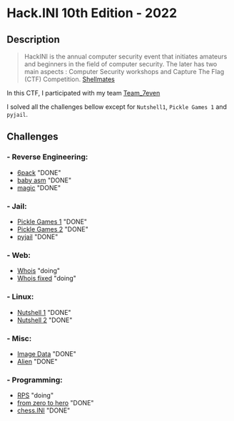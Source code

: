 # Hack.INI 10th Edition - 2022

## Description

> HackINI is the annual computer security event that initiates amateurs and beginners in the field of computer security. The later has two main aspects : Computer Security workshops and Capture The Flag (CTF) Competition.
[Shellmates](https://www.shellmates.club/)

In this CTF, I participated with my team [Team_7even](https://github.com/team0se7en)

I solved all the challenges bellow except for `Nutshell1`, `Pickle Games 1` and `pyjail`.

## Challenges

###  - Reverse Engineering:
 - [6pack](6pack/) "DONE"
 - [baby asm](baby_asm/) "DONE"
 - [magic](magic/) "DONE"

###  - Jail:
 - [Pickle Games 1](pickle_games_1/) "DONE"
 - [Pickle Games 2](pickle_games_2/) "DONE"
 - [pyjail](pyjail/) "DONE"

###  - Web:
 - [Whois](Whois/) "doing"
 - [Whois fixed](Whois_fixed/) "doing"

###  - Linux:
 - [Nutshell 1](Nutshell_1/) "DONE"
 - [Nutshell 2](Nutshell_2/) "DONE"

###  - Misc:
 - [Image Data](Image_Data/) "DONE"
 - [Alien](Alien/) "DONE"

###  - Programming:
 - [RPS](RPS/) "doing"
 - [from zero to hero](from_zero_to_hero/) "DONE"
 - [chess.INI](chess.INI/) "DONE"
